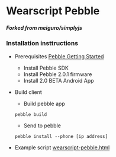 # Wearscript Pebble
##### Forked from meiguro/simplyjs
### Installation insttructions
* Prerequisites
    [Pebble Getting Started](https://developer.getpebble.com/2/getting-started/)
    * Install Pebble SDK
    * Install Pebble 2.0.1 firmware
    * Install 2.0 BETA Android App

* Build client
    * Build pebble app
    ```
    pebble build
    ```
    * Send to pebble
    ```
    pebble install --phone [ip address]
    ```
* Example script [wearscript-pebble.html](https://gist.github.com/connerbrooks/9370075)
